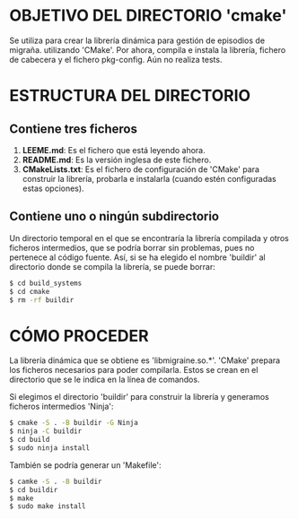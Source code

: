 # OBJETIVO DEL DIRECTORIO 'cmake'
  Se utiliza para crear la librería dinámica para gestión de episodios de migraña.
  utilizando 'CMake'.
  Por ahora, compila e instala la librería, fichero de cabecera y el fichero pkg-config.
  Aún no realiza tests.

# ESTRUCTURA DEL DIRECTORIO
## Contiene tres ficheros
  1. **LEEME.md**:
     Es el fichero que está leyendo ahora.
  2. **README.md**:
     Es la versión inglesa de este fichero.
  3. **CMakeLists.txt**:
     Es el fichero de configuración de 'CMake' para construir la librería, 
     probarla e instalarla (cuando estén configuradas estas opciones).
## Contiene uno o ningún subdirectorio
   Un directorio temporal en el que se encontraría la librería compilada y otros
   ficheros intermedios, que se podría borrar sin problemas, pues no pertenece
   al código fuente. Así, si se ha elegido el nombre 'buildir' al directorio
   donde se compila la librería, se puede borrar:
   ```bash
   $ cd build_systems
   $ cd cmake
   $ rm -rf buildir
   ```
   
# CÓMO PROCEDER
  La librería dinámica que se obtiene es 'libmigraine.so.*'. 
  'CMake' prepara los ficheros necesarios para poder compilarla.
  Estos se crean en el directorio que se le indica en la línea de comandos.

  Si elegimos el directorio 'buildir' para construir la librería y
  generamos ficheros intermedios 'Ninja':

  ```bash
  $ cmake -S . -B buildir -G Ninja
  $ ninja -C buildir
  $ cd build
  $ sudo ninja install
  ```

  También se podría generar un 'Makefile':

  ```bash
  $ camke -S . -B buildir
  $ cd buildir
  $ make
  $ sudo make install
  ```

